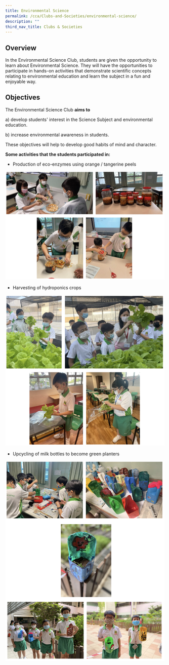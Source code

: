 ```yaml
---
title: Environmental Science
permalink: /cca/Clubs-and-Societies/environmental-science/
description: ""
third_nav_title: Clubs & Societies
---
```

Overview
--------

In the Environmental Science Club, students are given the opportunity to learn about Environmental Science. They will have the opportunities to participate in hands-on activities that demonstrate scientific concepts relating to environmental education and learn the subject in a fun and enjoyable way.

  

Objectives
----------

The Environmental Science Club **aims to**

a) develop students' interest in the Science Subject and environmental education.

b) increase environmental awareness in students.

These objectives will help to develop good habits of mind and character.

  

**Some activities that the students participated in:**

* Production of eco-enzymes using orange / tangerine peels

![](/images/environmentsci.png)

* Harvesting of hydroponics crops

![](/images/environmentsci2.png)

* Upcycling of milk bottles to become green planters

![](/images/environmentsci3.png)